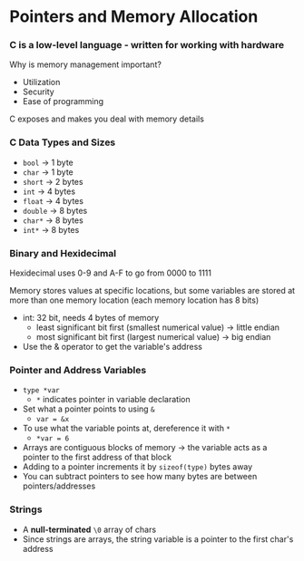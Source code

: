 # Pointers and Memory Allocation

### C is a low-level language - written for working with hardware
Why is memory management important?
- Utilization
- Security
- Ease of programming


C exposes and makes you deal with memory details


### C Data Types and Sizes
- `bool` -> 1 byte
- `char` -> 1 byte
- `short` -> 2 bytes
- `int` -> 4 bytes
- `float` -> 4 bytes
- `double` -> 8 bytes
- `char*` -> 8 bytes
- `int*` -> 8 bytes

### Binary and Hexidecimal
Hexidecimal uses 0-9 and A-F to go from 0000 to 1111

Memory stores values at specific locations, but some variables are stored at more than one memory location (each memory location has 8 bits)
- int: 32 bit, needs 4 bytes of memory
    - least significant bit first (smallest numerical value) -> little endian
    - most significant bit first (largest numerical value) -> big endian
- Use the & operator to get the variable's address

### Pointer and Address Variables
- `type *var`
    - `*` indicates pointer in variable declaration
- Set what a pointer points to using `&`
    - `var = &x`
- To use what the variable points at, dereference it with `*`
    - `*var = 6`
- Arrays are contiguous blocks of memory -> the variable acts as a pointer to the first address of that block
- Adding to a pointer increments it by `sizeof(type)` bytes away
- You can subtract pointers to see how many bytes are between pointers/addresses

### Strings
- A __null-terminated__ `\0` array of chars
- Since strings are arrays, the string variable is a pointer to the first char's address





